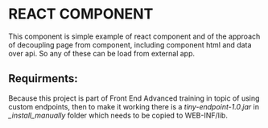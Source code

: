 # REACT COMPONENT

This component is simple example of react component and of the approach of decoupling page from component, including component html and data over api. So any of these can be load from external app.


## Requirments:

Because this project is part of Front End Advanced training in topic of using custom endpoints, then to make it working there is a *tiny-endpoint-1.0.jar* in *_install_manually* folder which needs to be copied to WEB-INF/lib.
